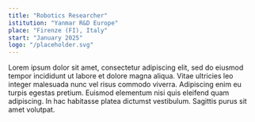```yaml
---
title: "Robotics Researcher"
istitution: "Yanmar R&D Europe"
place: "Firenze (FI), Italy"
start: "January 2025"
logo: "/placeholder.svg"
---
```


Lorem ipsum dolor sit amet, consectetur adipiscing elit, sed do eiusmod tempor incididunt ut labore et dolore magna aliqua. Vitae ultricies leo integer malesuada nunc vel risus commodo viverra. Adipiscing enim eu turpis egestas pretium. Euismod elementum nisi quis eleifend quam adipiscing. In hac habitasse platea dictumst vestibulum. Sagittis purus sit amet volutpat.
